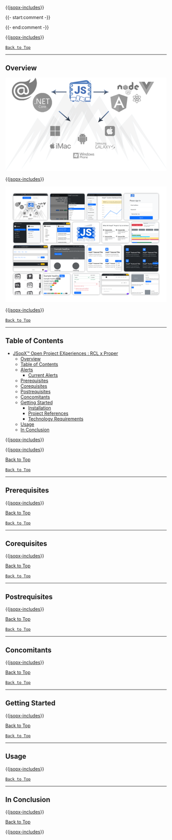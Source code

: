 ﻿{{[jsopx-includes](jsopx.RCLxProper/Master/p1/v1/Includes/Sections/README/Header.md)}}

{{- start:comment -}}
<!-- START JSOPX NOVA DOCX HEADER
group: 'JSopX Git Hub Repositories'
subGroup: 'JSopX RCL Proper Razor Class Library'
isDraft: false
isProductionReady: true
toc: true
END JSOPX NOVA DOCX HEADER -->
{{- end:comment -}}

{{[jsopx-includes](AllGlobal/Master/Includes/Common/Draft-Notice.md)}}



[`Back to Top`](#table-of-contents)

---

## Overview

![JSopX™ Open Project EXperiences Collection of Projects](https://github.com/JasonSilvestri/JSopX.BridgeTooFar/blob/master/JSopX.BridgeTooFar/doc-assets/JsopX-Splash-Screen-v-0.png)

{{[jsopx-includes](jsopx.RCLxProper/Master/p1/v1/Includes/Sections/README/Overview.md)}}

![JSopX™ Open Project EXperiences Assets Projects](https://github.com/JasonSilvestri/JSopX.BridgeTooFar/blob/master/JSopX.BridgeTooFar/doc-assets/bootstrap-themes.png)


{{[jsopx-includes](AllGlobal/Master/Includes/Common/Current-Phase.md)}}


[`Back to Top`](#table-of-contents)

---

## Table of Contents

- [JSopX™ Open Project EXperiences : RCL x Proper](#jsopx-open-project-experiences--rcl-x-proper)
  - [Overview](#overview)
  - [Table of Contents](#table-of-contents)
  - [Alerts](#alerts)
    - [Current Alerts](#current-alerts)
  - [Prerequisites](#prerequisites)
  - [Corequisites](#corequisites)
  - [Postrequisites](#postrequisites)
  - [Concomitants](#concomitants)
  - [Getting Started](#getting-started)
    - [Installation](#rclxproper--installation)
    - [Project References](#rclxproper--project-references)  
    - [Technology Requirements](#rclxproper--technology-requirements)  
  - [Usage](#usage)
  - [In Conclusion](#in-conclusion)


{{[jsopx-includes](AllGlobal/Master/Includes/Common/Alerts.md)}}

{{[jsopx-includes](AllGlobal/Master/Includes/Common/Alerts-Current.md)}}

[Back to Top](#table-of-contents)


[`Back to Top`](#table-of-contents)

---

## Prerequisites

{{[jsopx-includes](jsopx.RCLxProper/Master/p1/v1/Includes/Sections/README/Prerequisites.md)}}

[Back to Top](#table-of-contents)


[`Back to Top`](#table-of-contents)

---

## Corequisites

{{[jsopx-includes](jsopx.RCLxProper/Master/p1/v1/Includes/Sections/README/Corequisites.md)}}

[Back to Top](#table-of-contents)


[`Back to Top`](#table-of-contents)

---

## Postrequisites

{{[jsopx-includes](jsopx.RCLxProper/Master/p1/v1/Includes/Sections/README/Postrequisites.md)}}

[Back to Top](#table-of-contents)


[`Back to Top`](#table-of-contents)

---

## Concomitants

{{[jsopx-includes](jsopx.RCLxProper/Master/p1/v1/Includes/Sections/README/Concomitants.md)}}

[Back to Top](#table-of-contents)


[`Back to Top`](#table-of-contents)

---

## Getting Started

{{[jsopx-includes](jsopx.RCLxProper/Master/p1/v1/Includes/Sections/README/GettingStarted.md)}}

[Back to Top](#table-of-contents)


[`Back to Top`](#table-of-contents)

---

## Usage

{{[jsopx-includes](jsopx.RCLxProper/Master/p1/v1/Includes/Sections/README/Usage.md)}}


[`Back to Top`](#table-of-contents)

---

## In Conclusion

{{[jsopx-includes](jsopx.RCLxProper/Master/p1/v1/Includes/Sections/README/InConclusion.md)}}

[Back to Top](#table-of-contents)

{{[jsopx-includes](AllGlobal/Master/Includes/Layout/Footer.md)}}